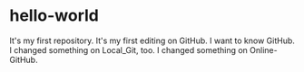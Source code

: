 # hello-world
It's my first repository.
It's my first editing on GitHub.
I want to know GitHub.
I changed something on Local_Git, too.
I changed something on Online-GitHub.
